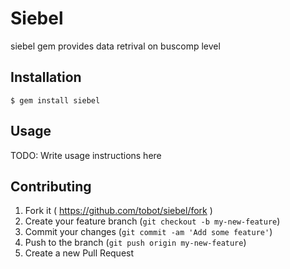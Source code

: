 # Siebel

siebel gem provides data retrival on buscomp level

## Installation

    $ gem install siebel

## Usage

TODO: Write usage instructions here

## Contributing

1. Fork it ( https://github.com/tobot/siebel/fork )
2. Create your feature branch (`git checkout -b my-new-feature`)
3. Commit your changes (`git commit -am 'Add some feature'`)
4. Push to the branch (`git push origin my-new-feature`)
5. Create a new Pull Request

